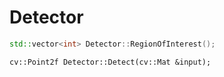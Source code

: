 # Detector

```cpp
std::vector<int> Detector::RegionOfInterest();
```

```
cv::Point2f Detector::Detect(cv::Mat &input);
```

